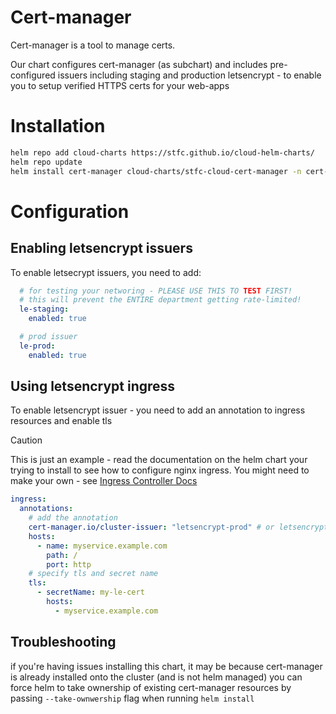 # Cert-manager

Cert-manager is a tool to manage certs.

Our chart configures cert-manager (as subchart) and includes pre-configured issuers including staging and production letsencrypt - to enable you to setup verified HTTPS certs for your web-apps

# Installation

```bash
helm repo add cloud-charts https://stfc.github.io/cloud-helm-charts/
helm repo update
helm install cert-manager cloud-charts/stfc-cloud-cert-manager -n cert-manager --create-namespace
```

# Configuration

## Enabling letsencrypt issuers 

To enable letsecrypt issuers, you need to add:

```yaml  
  # for testing your networing - PLEASE USE THIS TO TEST FIRST! 
  # this will prevent the ENTIRE department getting rate-limited!
  le-staging:  
    enabled: true

  # prod issuer
  le-prod:
    enabled: true
```


## Using letsencrypt ingress 

To enable letsencrypt issuer - you need to add an annotation to ingress resources and enable tls

> [!CAUTION]
> This is just an example - read the documentation on the helm chart your trying to install to see how to configure nginx ingress. 
> You might need to make your own - see [Ingress Controller Docs](https://kubernetes.io/docs/concepts/services-networking/ingress/) 

```yaml
ingress:
  annotations:
    # add the annotation
    cert-manager.io/cluster-issuer: "letsencrypt-prod" # or letsencrypt-staging or self-signed
    hosts:
      - name: myservice.example.com
        path: /
        port: http
    # specify tls and secret name
    tls:
      - secretName: my-le-cert
        hosts:
          - myservice.example.com
```


## Troubleshooting

if you're having issues installing this chart, it may be because cert-manager is already installed onto the cluster (and is not helm managed) you can force helm to take ownership of existing cert-manager resources by passing `--take-ownwership` flag when running `helm install`